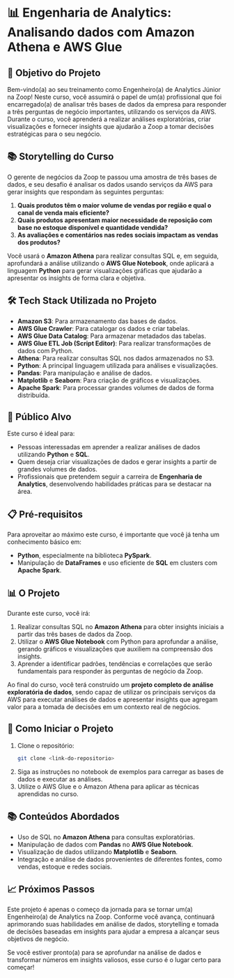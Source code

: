 # 📊 Engenharia de Analytics: Analisando dados com Amazon Athena e AWS Glue

## 🎯 **Objetivo do Projeto**

Bem-vindo(a) ao seu treinamento como Engenheiro(a) de Analytics Júnior na Zoop! Neste curso, você assumirá o papel de um(a) profissional que foi encarregado(a) de analisar três bases de dados da empresa para responder a três perguntas de negócio importantes, utilizando os serviços da AWS. Durante o curso, você aprenderá a realizar análises exploratórias, criar visualizações e fornecer insights que ajudarão a Zoop a tomar decisões estratégicas para o seu negócio.

## 📚 **Storytelling do Curso**

O gerente de negócios da Zoop te passou uma amostra de três bases de dados, e seu desafio é analisar os dados usando serviços da AWS para gerar insights que respondam às seguintes perguntas:

1. **Quais produtos têm o maior volume de vendas por região e qual o canal de venda mais eficiente?**
2. **Quais produtos apresentam maior necessidade de reposição com base no estoque disponível e quantidade vendida?**
3. **As avaliações e comentários nas redes sociais impactam as vendas dos produtos?**

Você usará o **Amazon Athena** para realizar consultas SQL e, em seguida, aprofundará a análise utilizando o **AWS Glue Notebook**, onde aplicará a linguagem **Python** para gerar visualizações gráficas que ajudarão a apresentar os insights de forma clara e objetiva.

## 🛠️ **Tech Stack Utilizada no Projeto**

- **Amazon S3**: Para armazenamento das bases de dados.
- **AWS Glue Crawler**: Para catalogar os dados e criar tabelas.
- **AWS Glue Data Catalog**: Para armazenar metadados das tabelas.
- **AWS Glue ETL Job (Script Editor)**: Para realizar transformações de dados com Python.
- **Athena**: Para realizar consultas SQL nos dados armazenados no S3.
- **Python**: A principal linguagem utilizada para análises e visualizações.
- **Pandas**: Para manipulação e análise de dados.
- **Matplotlib** e **Seaborn**: Para criação de gráficos e visualizações.
- **Apache Spark**: Para processar grandes volumes de dados de forma distribuída.

## 👥 **Público Alvo**

Este curso é ideal para:
- Pessoas interessadas em aprender a realizar análises de dados utilizando **Python** e **SQL**.
- Quem deseja criar visualizações de dados e gerar insights a partir de grandes volumes de dados.
- Profissionais que pretendem seguir a carreira de **Engenharia de Analytics**, desenvolvendo habilidades práticas para se destacar na área.

## 📋 **Pré-requisitos**

Para aproveitar ao máximo este curso, é importante que você já tenha um conhecimento básico em:
- **Python**, especialmente na biblioteca **PySpark**.
- Manipulação de **DataFrames** e uso eficiente de **SQL** em clusters com **Apache Spark**.

## 📊 **O Projeto**

Durante este curso, você irá:
1. Realizar consultas SQL no **Amazon Athena** para obter insights iniciais a partir das três bases de dados da Zoop.
2. Utilizar o **AWS Glue Notebook** com Python para aprofundar a análise, gerando gráficos e visualizações que auxiliem na compreensão dos insights.
3. Aprender a identificar padrões, tendências e correlações que serão fundamentais para responder às perguntas de negócio da Zoop.

Ao final do curso, você terá construído um **projeto completo de análise exploratória de dados**, sendo capaz de utilizar os principais serviços da AWS para executar análises de dados e apresentar insights que agregam valor para a tomada de decisões em um contexto real de negócios.

## 🚀 **Como Iniciar o Projeto**

1. Clone o repositório:
   ```bash
   git clone <link-do-repositorio>
   ```
2. Siga as instruções no notebook de exemplos para carregar as bases de dados e executar as análises.
3. Utilize o AWS Glue e o Amazon Athena para aplicar as técnicas aprendidas no curso.

## 📚 **Conteúdos Abordados**

- Uso de SQL no **Amazon Athena** para consultas exploratórias.
- Manipulação de dados com **Pandas** no **AWS Glue Notebook**.
- Visualização de dados utilizando **Matplotlib** e **Seaborn**.
- Integração e análise de dados provenientes de diferentes fontes, como vendas, estoque e redes sociais.

## 📈 **Próximos Passos**

Este projeto é apenas o começo da jornada para se tornar um(a) Engenheiro(a) de Analytics na Zoop. Conforme você avança, continuará aprimorando suas habilidades em análise de dados, storytelling e tomada de decisões baseadas em insights para ajudar a empresa a alcançar seus objetivos de negócio.

Se você estiver pronto(a) para se aprofundar na análise de dados e transformar números em insights valiosos, esse curso é o lugar certo para começar!

